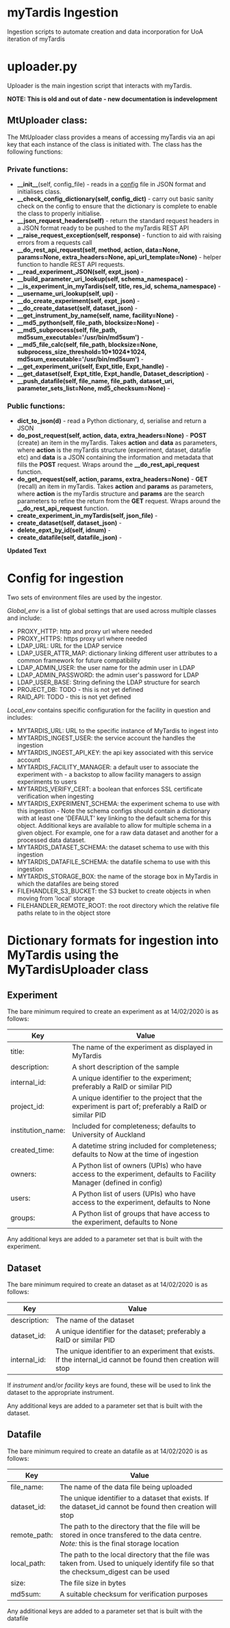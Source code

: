 # myTardis Ingestion
Ingestion scripts to automate creation and data incorporation for UoA iteration of myTardis

# uploader.py
Uploader is the main ingestion script that interacts with myTardis.

**NOTE: This is old and out of date - new documentation is indevelopment**

## MtUploader class:
The MtUploader class provides a means of accessing myTardis via an api key that each instance of the class is initiated with. The class has the following functions:
### Private functions:
* __\_\_init\_\___(self, config_file) - reads in a [config](###Config:) file in JSON format and initialises class.
* __\_\_check_config_dictionary(self, config_dict)__ - carry out basic sanity check on the config to ensure that the dictionary is complete to enable the class to properly initialise.
* __\_\_json_request_headers(self)__ - return the standard request headers in a JSON format ready to be pushed to the myTardis REST API
* __\_\_raise_request_exception(self, response)__ - function to aid with raising errors from a requests call
* __\_\_do\_rest\_api\_request(self, method, action, data=None, params=None, extra_headers=None,             api_url_template=None)__ - helper function to handle REST API requests.
* __\_\_read_experiment_JSON(self, expt_json)__ -
* __\_\_build_parameter_uri_lookup(self, schema_namespace)__ -
* __\_\_is_experiment_in_myTardis(self, title, res_id, schema_namespace)__ -
* __\_\_username_uri_lookup(self, upi)__ -
* __\_\_do_create_experiment(self, expt_json)__ -
* __\_\_do_create_dataset(self, dataset_json)__ -
* __\_\_get_instrument_by_name(self, name, facility=None)__ -
* __\_\_md5_python(self, file_path, blocksize=None)__ -
* __\_\_md5_subprocess(self, file_path, md5sum_executable='/usr/bin/md5sum')__ -
* __\_\_md5_file_calc(self, file_path, blocksize=None, subprocess_size_threshold=10\*1024\*1024, md5sum_executable='/usr/bin/md5sum')__ -
* __\_\_get_experiment_uri(self, Expt_title, Expt_handle)__ -
* __\_\_get_dataset(self, Expt_title, Expt_handle, Dataset_description)__ -
* __\_\_push_datafile(self, file_name, file_path, dataset_uri, parameter_sets_list=None, md5_checksum=None)__ -

### Public functions:
* __dict_to_json(d)__ - read a Python dictionary, d, serialise and return a JSON
* __do_post_request(self, action, data, extra_headers=None)__ - __POST__ (create) an item in the myTardis. Takes __action__ and __data__ as parameters, where __action__ is the myTardis structure (experiment, dataset, datafile etc) and __data__ is a JSON containing the information and metadata that fills the __POST__ request. Wraps around the __\_\_do_rest_api_request__ function.
* __do_get_request(self, action, params, extra_headers=None)__ - __GET__ (recall) an item in myTardis. Takes __action__ and __params__ as parameters, where __action__ is the myTardis structure and __params__ are the search parameters to refine the return from the __GET__ request. Wraps around the __\_\_do_rest_api_request__ function.
* __create_experiment_in_myTardis(self, json_file)__ -
* __create_dataset(self, dataset_json)__ -
* __delete_epxt_by_id(self, idnum)__ -
* __create_datafile(self, datafile_json)__ -

**Updated Text**

# Config for ingestion

Two sets of environment files are used by the ingestor. 

*Global_env* is a list of global settings that are used across multiple classes and include:

* PROXY_HTTP: http and proxy url where needed
* PROXY_HTTPS: https proxy url where needed
* LDAP_URL: URL for the LDAP service
* LDAP_USER_ATTR_MAP: dictionary linking different user attributes to a common framework for future compatibility
* LDAP_ADMIN_USER: the user name for the admin user in LDAP
* LDAP_ADMIN_PASSWORD: the admin user's password for LDAP
* LDAP_USER_BASE: String defining the LDAP structure for search
* PROJECT_DB: TODO - this is not yet defined
* RAID_API: TODO - this is not yet defined

*Local_env* contains specific configuration for the facility in question and includes:

* MYTARDIS_URL: URL to the specific instance of MyTardis to ingest into
* MYTARDIS_INGEST_USER: the service account the handles the ingestion
* MYTARDIS_INGEST_API_KEY: the api key associated with this service account
* MYTARDIS_FACILITY_MANAGER: a default user to associate the experiment with - a backstop to allow facility managers to assign experiments to users
* MYTARDIS_VERIFY_CERT: a boolean that enforces SSL certificate verification when ingesting
* MYTARDIS_EXPERIMENT_SCHEMA: the experiment schema to use with this ingestion - Note the schema configs should contain a dictionary with at least one 'DEFAULT' key linking to the default schema for this object. Additional keys are available to allow for multiple schema in a given object. For example, one for a raw data dataset and another for a processed data dataset.
* MYTARDIS_DATASET_SCHEMA: the dataset schema to use with this ingestion
* MYTARDIS_DATAFILE_SCHEMA: the datafile schema to use with this ingestion
* MYTARDIS_STORAGE_BOX: the name of the storage box in MyTardis in which the datafiles are being stored
* FILEHANDLER_S3_BUCKET: the S3 bucket to create objects in when moving from 'local' storage
* FILEHANDLER_REMOTE_ROOT: the root directory which the relative file paths relate to in the object store

# Dictionary formats for ingestion into MyTardis using the MyTardisUploader class

## Experiment

The bare minimum required to create an experiment as at 14/02/2020 is as follows:

| Key | Value|
|---|---|
|title: | The name of the experiment as displayed in MyTardis|
|description: | A short description of the sample|
|internal_id: | A unique identifier to the experiment; preferably a RaID or similar PID|
|project_id: | A unique identifier to the project that the experiment is part of; preferably a RaID or similar PID|
|institution_name: | Included for completeness; defaults to University of Auckland|
|created_time: | A datetime string included for completeness; defaults to Now at the time of ingestion|
|owners: | A Python list of owners (UPIs) who have access to the experiment, defaults to Facility Manager (defined in config)|
|users: | A Python list of users (UPIs) who have access to the experiment, defaults to None|
|groups: | A Python list of groups that have access to the experiment, defaults to None|

Any additional keys are added to a parameter set that is built with the experiment.

## Dataset

The bare minimum required to create an dataset as at 14/02/2020 is as follows:

|Key |Value |
|---|---|
|description: | The name of the dataset|
|dataset_id: | A unique identifier for the dataset; preferably a RaID or similar PID|
|internal_id: | The unique identifier to an experiment that exists. If the internal_id cannot be found then creation will stop| 

If *instrument* and/or *facility* keys are found, these will be used to link the dataset to the appropriate instrument.

Any additional keys are added to a parameter set that is built with the dataset.

## Datafile

The bare minimum required to create an datafile as at 14/02/2020 is as follows:

|Key |Value |
|---|---|
|file_name: | The name of the data file being uploaded|
|dataset_id: | The unique identifier to a dataset that exists. If the dataset_id cannot be found then creation will stop|
|remote_path: | The path to the directory that the file will be stored in once transfered to the data centre. *Note:* this is the final storage location|
|local_path: | The path to the local directory that the file was taken from. Used to uniquely identify file so that the checksum_digest can be used|
|size: | The file size in bytes|
|md5sum: | A suitable checksum for verification purposes|

Any additional keys are added to a parameter set that is built with the datafile
